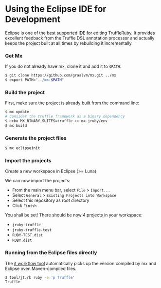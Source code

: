 # Using the Eclipse IDE for Development

Eclipse is one of the best supported IDE for editing TruffleRuby.
It provides excellent feedback from the Truffle DSL annotation processor
and actually keeps the project built at all times by rebuilding it incrementally.

### Get Mx

If you do not already have mx, clone it and add it to `$PATH`:
```bash
$ git clone https://github.com/graalvm/mx.git ../mx
$ export PATH="../mx:$PATH"
```

### Build the project

First, make sure the project is already built from the command line:
```bash
$ mx update
# Consider the truffle framework as a binary dependency
$ echo MX_BINARY_SUITES=truffle >> mx.jruby/env
$ mx build
```

### Generate the project files

```bash
$ mx eclipseinit
```

### Import the projects

Create a new workspace in Eclipse (>= Luna).

We can now import the projects:
* From the main menu bar, select `File` > `Import...`
* Select `General` > `Existing Projects into Workspace`
* Select this repository as root directory
* Click `Finish`

You shall be set!
There should be now 4 projects in your workspace:
* `jruby-truffle`
* `jruby-truffle-test`
* `RUBY-TEST.dist`
* `RUBY.dist`

### Running from the Eclipse files directly

The [jt workflow tool](https://github.com/graalvm/truffleruby/blob/truffle-head/doc/contributor/workflow.md)
automatically picks up the version compiled by mx and Eclipse oven Maven-compiled files.

```bash
$ tool/jt.rb ruby -e 'p Truffle'
Truffle
```
